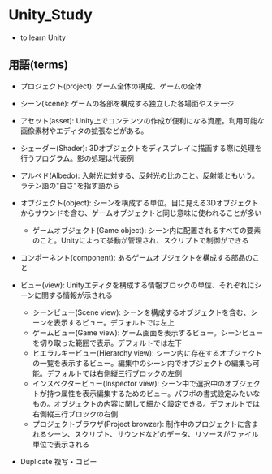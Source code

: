 # Unity_Study
* to learn Unity

## 用語(terms)
* プロジェクト(project): ゲーム全体の構成、ゲームの全体
* シーン(scene):  ゲームの各部を構成する独立した各場面やステージ
* アセット(asset): Unity上でコンテンツの作成が便利になる資産。利用可能な画像素材やエディタの拡張などがある。
* シェーダー(Shader): 3Dオブジェクトをディスプレイに描画する際に処理を行うプログラム。影の処理は代表例
* アルベド(Albedo): 入射光に対する、反射光の比のこと。反射能ともいう。ラテン語の"白さ"を指す語から
* オブジェクト(object): シーンを構成する単位。目に見える3Dオブジェクトからサウンドを含む、ゲームオブジェクトと同じ意味に使われることが多い
    * ゲームオブジェクト(Game object): シーン内に配置されるすべての要素のこと。Unityによって挙動が管理され、スクリプトで制御ができる
* コンポーネント(component): あるゲームオブジェクトを構成する部品のこと
* ビュー(view): Unityエディタを構成する情報ブロックの単位、それぞれにシーンに関する情報が示される
    * シーンビュー(Scene view): シーンを構成するオブジェクトを含む、シーンを表示するビュー。デフォルトでは左上
    * ゲームビュー(Game view): ゲーム画面を表示するビュー。シーンビューを切り取った範囲で表示。デフォルトでは左下
    * ヒエラルキービュー(Hierarchy view): シーン内に存在するオブジェクトの一覧を表示するビュー。編集中のシーン内でオブジェクトの編集も可能。デフォルトでは右側縦三行ブロックの左側
    * インスペクタービュー(Inspector view): シーン中で選択中のオブジェクトが持つ属性を表示編集するためのビュー。パワポの書式設定みたいなもの。オブジェクトの内容に関して細かく設定できる。デフォルトでは右側縦三行ブロックの右側
    * プロジェクトブラウザ(Project browzer): 制作中のプロジェクトに含まれるシーン、スクリプト、サウンドなどのデータ、リソースがファイル単位で表示される

* Duplicate 複写・コピー